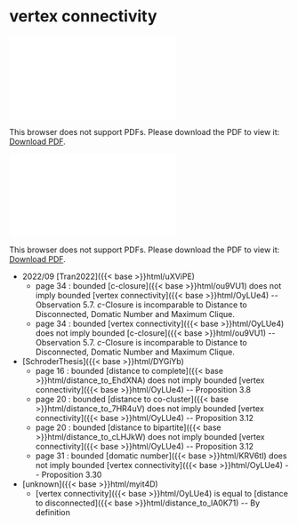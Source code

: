 # vertex connectivity




<object data="../local_OyLUe4.pdf" type="application/pdf" width="100%" height="480px"><embed src="../local_OyLUe4.pdf"><p>This browser does not support PDFs. Please download the PDF to view it: <a href="../local_OyLUe4.pdf">Download PDF</a>.</p></embed></object>


<object data="../inclusions_OyLUe4.pdf" type="application/pdf" width="100%" height="480px"><embed src="../inclusions_OyLUe4.pdf"><p>This browser does not support PDFs. Please download the PDF to view it: <a href="../inclusions_OyLUe4.pdf">Download PDF</a>.</p></embed></object>

* 2022/09 [Tran2022]({{< base >}}html/uXViPE)
    * page 34 : bounded [c-closure]({{< base >}}html/ou9VU1) does not imply bounded [vertex connectivity]({{< base >}}html/OyLUe4) -- Observation 5.7. $c$-Closure is incomparable to Distance to Disconnected, Domatic Number and Maximum Clique.
    * page 34 : bounded [vertex connectivity]({{< base >}}html/OyLUe4) does not imply bounded [c-closure]({{< base >}}html/ou9VU1) -- Observation 5.7. $c$-Closure is incomparable to Distance to Disconnected, Domatic Number and Maximum Clique.
*  [SchroderThesis]({{< base >}}html/DYGiYb)
    * page 16 : bounded [distance to complete]({{< base >}}html/distance_to_EhdXNA) does not imply bounded [vertex connectivity]({{< base >}}html/OyLUe4) -- Proposition 3.8
    * page 20 : bounded [distance to co-cluster]({{< base >}}html/distance_to_7HR4uV) does not imply bounded [vertex connectivity]({{< base >}}html/OyLUe4) -- Proposition 3.12
    * page 20 : bounded [distance to bipartite]({{< base >}}html/distance_to_cLHJkW) does not imply bounded [vertex connectivity]({{< base >}}html/OyLUe4) -- Proposition 3.12
    * page 31 : bounded [domatic number]({{< base >}}html/KRV6tI) does not imply bounded [vertex connectivity]({{< base >}}html/OyLUe4) -- Proposition 3.30
*  [unknown]({{< base >}}html/myit4D)
    * [vertex connectivity]({{< base >}}html/OyLUe4) is equal to [distance to disconnected]({{< base >}}html/distance_to_lA0K71) -- By definition